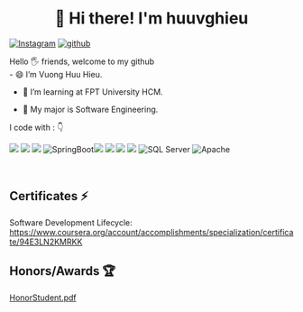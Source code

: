 
  <!--
**huuvghieu/huuvghieu** is a ✨ _special_ ✨ repository because its `README.md` (this file) appears on your GitHub profile.
</h1>
Here are some ideas to get you started:

- 🔭 I’m currently working on ...
- 🌱 I’m currently learning ...
- 👯 I’m looking to collaborate on ...
- 🤔 I’m looking for help with ...
- 💬 Ask me about ...
- 📫 How to reach me: ...
- 😄 Pronouns: ...
- ⚡ Fun fact: ...
-->

<h1 align="center">
👋 Hi there! I'm huuvghieu
</h1>
<div align="left">

[![Instagram](https://img.shields.io/badge/huuvghieu-%23E4405F.svg?style=for-the-badge&logo=Instagram&logoColor=white)](https://www.instagram.com/henxaoxaott/)
[![github](https://img.shields.io/badge/huuvghieu-12100E.svg?style=for-the-badge&logo=github&logoColor=white)](https://github.com/huuvghieu/)
  
</div>  
<p align="justify"> 
Hello 🖐️ friends, welcome to my github </br>
- 😄 I’m Vuong Huu Hieu. </br>

- 🌱 I’m learning at FPT University HCM. </br>

- 🔭 My major is Software Engineering. </br>

</p>


<p align="left">
I code with :  👇

<img src="https://img.shields.io/badge/Java-ED8B00?style=for-the-badge&logo=java&logoColor=white"/> <img src="https://img.shields.io/badge/C-00599C?style=for-the-badge&logo=c%2B%2B&logoColor=white"/> <img src="https://img.shields.io/badge/C%23-239120?style=for-the-badge&logo=c-sharp&logoColor=white"/>
 <img src="https://img.shields.io/badge/Spring_Boot-F2F4F9?style=for-the-badge&logo=spring-boot" alt="SpringBoot"/><img src="https://img.shields.io/badge/.NET-5C2D91?style=for-the-badge&logo=.net&logoColor=white"/> <img src="https://img.shields.io/badge/HTML5-E34F26?style=for-the-badge&logo=html5&logoColor=white"/>  <img src="https://img.shields.io/badge/CSS-239120?&style=for-the-badge&logo=css3&logoColor=white"/> <img src="https://img.shields.io/badge/Bootstrap-563D7C?style=for-the-badge&logo=bootstrap&logoColor=white"/> 
 <img src="https://img.shields.io/badge/Microsoft%20SQL%20Server-CC2927?style=for-the-badge&logo=microsoft%20sql%20server&logoColor=white" alt="SQL Server"/> <img src="https://img.shields.io/badge/Apache-D22128?style=for-the-badge&logo=Apache&logoColor=white" alt="Apache"/>
</p>

&nbsp;
&nbsp;

## Certificates ⚡
Software Development Lifecycle: </br>
https://www.coursera.org/account/accomplishments/specialization/certificate/94E3LN2KMRKK
## Honors/Awards 🏆
[HonorStudent.pdf](https://github.com/huuvghieu/huuvghieu/files/9825972/HonorStudent.pdf)
